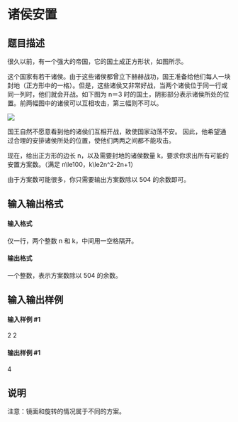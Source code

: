 
# 诸侯安置
## 题目描述
很久以前，有一个强大的帝国，它的国土成正方形状，如图所示。

这个国家有若干诸侯。由于这些诸侯都曾立下赫赫战功，国王准备给他们每人一块封地（正方形中的一格）。但是，这些诸侯又非常好战，当两个诸侯位于同一行或同一列时，他们就会开战。如下图为 n＝3 时的国土，阴影部分表示诸侯所处的位置。前两幅图中的诸侯可以互相攻击，第三幅则不可以。

![](https://cdn.luogu.com.cn/upload/image_hosting/7h9ptqlv.png)

国王自然不愿意看到他的诸侯们互相开战，致使国家动荡不安。  因此，他希望通过合理的安排诸侯所处的位置，使他们两两之间都不能攻击。

现在，给出正方形的边长 n，以及需要封地的诸侯数量 k，要求你求出所有可能的安置方案数。（满足 n\le100，k\le2n^2-2n+1）

由于方案数可能很多，你只需要输出方案数除以 504 的余数即可。

## 输入输出格式
#### 输入格式

仅一行，两个整数 n 和 k，中间用一空格隔开。

#### 输出格式

一个整数，表示方案数除以 504 的余数。

## 输入输出样例
#### 输入样例 #1
2 2

#### 输出样例 #1
4
## 说明
注意：镜面和旋转的情况属于不同的方案。
